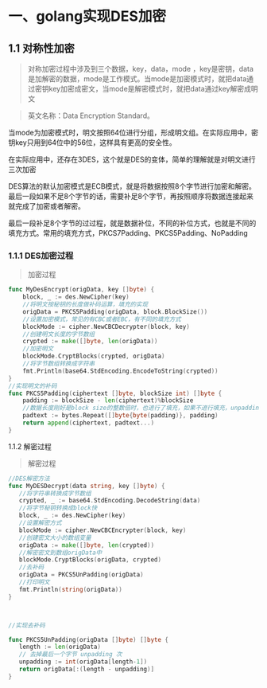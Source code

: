# 一、golang实现DES加密



## 1.1 对称性加密

> 对称加密过程中涉及到三个数据，key，data，mode ，key是密钥，data是加解密的数据，mode是工作模式。当mode是加密模式时，就把data通过密钥key加密成密文，当mode是解密模式时，就把data通过key解密成明文

<!--more-->

> 英文名称：Data Encryption Standard。

当mode为加密模式时，明文按照64位进行分组，形成明文组。在实际应用中，密钥key只用到64位中的56位，这样具有更高的安全性。

在实际应用中，还存在3DES，这个就是DES的变体，简单的理解就是对明文进行三次加密

DES算法的默认加密模式是ECB模式，就是将数据按照8个字节进行加密和解密。最后一段如果不足8个字节的话，需要补足8个字节，再按照顺序将数据连接起来就完成了加密或者解密。

最后一段补足8个字节的过过程，就是数据补位，不同的补位方式，也就是不同的填充方式。常用的填充方式，PKCS7Padding、PKCS5Padding、NoPadding

### 1.1.1 DES加密过程

>  加密过程

```go
func MyDesEncrypt(origData, key []byte) {
	block, _ := des.NewCipher(key)
	//将明文按秘钥的长度做补码运算，填充的实现
	origData = PKCS5Padding(origData, block.BlockSize())
	//设置加密模式，常见的有CBC或者EBC，有不同的填充方式
	blockMode := cipher.NewCBCDecrypter(block, key)
	//创建明文长度的字节数组
	crypted := make([]byte, len(origData))
	//加密明文
	blockMode.CryptBlocks(crypted, origData)
	//将字节数组转换成字符串
	fmt.Println(base64.StdEncoding.EncodeToString(crypted))
}
//实现明文的补码
func PKCS5Padding(ciphertext []byte, blockSize int) []byte {
	padding := blockSize - len(ciphertext)%blockSize
    //数据长度刚好是block size的整数倍时，也进行了填充，如果不进行填充，unpadding会搞不定。
	padtext := bytes.Repeat([]byte{byte(padding)}, padding)
	return append(ciphertext, padtext...)
}
```

1.1.2 解密过程

> 解密过程

```go
//DES解密方法
func MyDESDecrypt(data string, key []byte) {
   //将字符串转换成字节数组
   crypted, _ := base64.StdEncoding.DecodeString(data)
   //将字节秘钥转换成block快
   block, _ := des.NewCipher(key)
   //设置解密方式
   blockMode := cipher.NewCBCEncrypter(block, key)
   //创建密文大小的数组变量
   origData := make([]byte, len(crypted))
   //解密密文到数组origData中
   blockMode.CryptBlocks(origData, crypted)
   //去补码
   origData = PKCS5UnPadding(origData)
   //打印明文
   fmt.Println(string(origData))
}



//实现去补码

func PKCS5UnPadding(origData []byte) []byte {
   length := len(origData)
   // 去掉最后一个字节 unpadding 次
   unpadding := int(origData[length-1])
   return origData[:(length - unpadding)]
}
```



